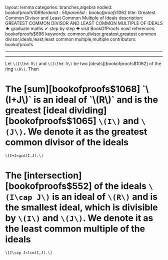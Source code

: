 layout: lemma
categories: branches,algebra
nodeid: bookofproofs$1069
orderid: 50
parentid: bookofproofs$1062
title: Greatest Common Divisor and Least Common Multiple of Ideals
description: GREATEST COMMON DIVISOR AND LEAST COMMON MULTIPLE OF IDEALS &#9733; graduate maths &#10004; step by step &#10010; visit BookOfProofs now!
references: bookofproofs$696
keywords: common,divisor,greatest,greatest common divisor,ideals,least,least common multiple,multiple
contributors: bookofproofs

---


---

Let `\(I\lhd R\)` and `\(J\lhd R\)` be two [ideals][bookofproofs$1062] of the ring `\(R\)`. Then 

# The [sum][bookofproofs$1068] `\(I+J\)` is an ideal of `\(R\)` and is the greatest [ideal dividing][bookofproofs$1065] `\(I\)` and `\(J\)`. We denote it as the **greatest common divisor** of the ideals
`\[I+J=gcd(I,J).\]`
# The [intersection][bookofproofs$552] of the ideals `\(I\cap J\)` is an ideal of `\(R\)` and is the smallest ideal, which is divisible by  `\(I\)` and `\(J\)`. We denote it as the **least common multiple** of the ideals
`\[I\cap J=lcm(I,J).\]`
